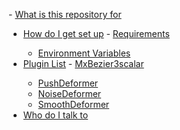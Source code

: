 <fold text='unordered list: - [What is this reposi...k-to)'>- [What is this repository for](#what-is-this-repository-for)
- [How do I get set up](#how-do-i-get-set-up)
  <fold text='unordered list:   - [Requirements](#re...bles)'>  - [Requirements](#requirements)
    - [Environment Variables](#environment-variables)</fold>
- [Plugin List](#plugin-list)
  <fold text='unordered list:   - [MxBezier3scalar](...rmer)'>  - [MxBezier3scalar](#mxbezier3scalar)
    - [PushDeformer](#pushdeformer)
    - [NoiseDeformer](#noisedeformer)
    - [SmoothDeformer](#smoothdeformer)</fold>
- [Who do I talk to](#who-do-i-talk-to)</fold>